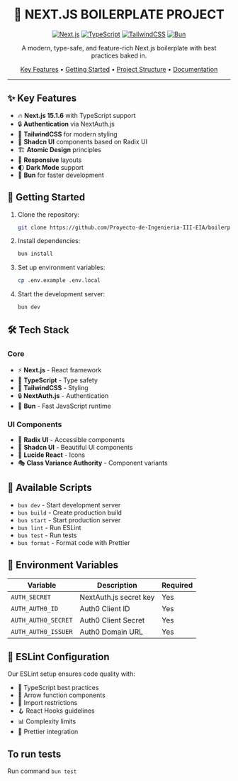 <div align="center">

# 🚀 NEXT.JS BOILERPLATE PROJECT

[![Next.js](https://img.shields.io/badge/Next.js-15.1.6-black?style=for-the-badge&logo=next.js)](https://nextjs.org/)
[![TypeScript](https://img.shields.io/badge/TypeScript-5.0-blue?style=for-the-badge&logo=typescript)](https://www.typescriptlang.org/)
[![TailwindCSS](https://img.shields.io/badge/TailwindCSS-3.0-38B2AC?style=for-the-badge&logo=tailwind-css)](https://tailwindcss.com/)
[![Bun](https://img.shields.io/badge/Bun-1.0-f9f1e1?style=for-the-badge&logo=bun)](https://bun.sh/)

A modern, type-safe, and feature-rich Next.js boilerplate with best practices baked in.

[Key Features](#key-features) •
[Getting Started](#getting-started) •
[Project Structure](#project-structure) •
[Documentation](#documentation)

</div>

---

## ✨ Key Features

- 🔥 **Next.js 15.1.6** with TypeScript support
- 🔒 **Authentication** via NextAuth.js
- 💅 **TailwindCSS** for modern styling
- 🎨 **Shadcn UI** components based on Radix UI
- 🏗️ **Atomic Design** principles
- 📱 **Responsive** layouts
- 🌓 **Dark Mode** support
- 🚀 **Bun** for faster development

## 🚀 Getting Started

1. Clone the repository:

   ```bash
   git clone https://github.com/Proyecto-de-Ingenieria-III-EIA/boilerplate
   ```

2. Install dependencies:

   ```bash
   bun install
   ```

3. Set up environment variables:

   ```bash
   cp .env.example .env.local
   ```

4. Start the development server:
   ```bash
   bun dev
   ```

## 🛠️ Tech Stack

### Core

- ⚡ **Next.js** - React framework
- 📘 **TypeScript** - Type safety
- 🎨 **TailwindCSS** - Styling
- 🔒 **NextAuth.js** - Authentication
- 🏃 **Bun** - Fast JavaScript runtime

### UI Components

- 🎯 **Radix UI** - Accessible components
- 🎨 **Shadcn UI** - Beautiful UI components
- 📱 **Lucide React** - Icons
- 🎭 **Class Variance Authority** - Component variants

## 📜 Available Scripts

- `bun dev` - Start development server
- `bun build` - Create production build
- `bun start` - Start production server
- `bun lint` - Run ESLint
- `bun test` - Run tests
- `bun format` - Format code with Prettier

## 🔐 Environment Variables

| Variable            | Description            | Required |
| ------------------- | ---------------------- | -------- |
| `AUTH_SECRET`       | NextAuth.js secret key | Yes      |
| `AUTH_AUTH0_ID`     | Auth0 Client ID        | Yes      |
| `AUTH_AUTH0_SECRET` | Auth0 Client Secret    | Yes      |
| `AUTH_AUTH0_ISSUER` | Auth0 Domain URL       | Yes      |

## 📐 ESLint Configuration

Our ESLint setup ensures code quality with:

- 🎯 TypeScript best practices
- 🏹 Arrow function components
- 🚫 Import restrictions
- 🪝 React Hooks guidelines
- 📊 Complexity limits
- 🎨 Prettier integration

## To run tests
Run command `bun test`
